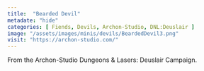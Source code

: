 ```yaml
---
title:  "Bearded Devil"
metadate: "hide"
categories: [ Fiends, Devils, Archon-Studio, DNL:Deuslair ]
image: "/assets/images/minis/devils/BeardedDevil3.png"
visit: "https://archon-studio.com/"
---
```

From the Archon-Studio Dungeons & Lasers: Deuslair Campaign.